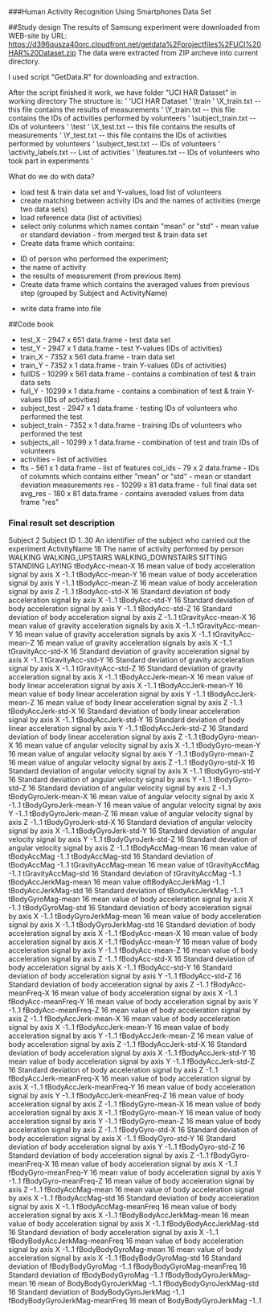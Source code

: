 ###Human Activity Recognition Using Smartphones Data Set

##Study design
The results of Samsung  experiment were downloaded from WEB-site by URL: https://d396qusza40orc.cloudfront.net/getdata%2Fprojectfiles%2FUCI%20HAR%20Dataset.zip 
The data were extracted from ZIP archeve into current directory.

I used script "GetData.R" for downloading and extraction. 

After the script finished it work, we have folder "UCI HAR Dataset" in working directory
The structure is:
'
'UCI HAR Dataset
'               \train
'                     \X_train.txt			-- this file contains the results of measurements
'                     \Y_train.txt			-- this file contains the IDs of activities performed by volunteers 
'                     \subject_train.txt		-- IDs of volunteers
'               \test
'                     \X_test.txt			-- this file contains the results of measurements
'                     \Y_test.txt			-- this file contains the IDs of activities performed by volunteers 
'                     \subject_test.txt		-- IDs of volunteers
'                     \activity_labels.txt			-- List of activities
'                     \features.txt			   	-- IDs of volunteers who took part in experiments
'                     

What do we do with data?
* load test & train data set and Y-values, load list of volunteers
* create matching between activity IDs and the names of activities (merge two data sets)
* load reference data (list of activities)
* select only colunms which names contain "mean" or "std" - mean value or standard deviation - from merged test & train data set
* Create data frame which contains: 
- ID of person who performed the experiment;
- the name of activity
- the results of measurement (from previous Item)
- Create data frame which contains the averaged values from previous step (grouped by Subject and ActivityName)
* write data frame into file

##Code book

* test_X - 2947 x 651 data.frame - test data set
* test_Y - 2947 x 1 data.frame - test Y-values (IDs of activities)
* train_X - 7352 x 561 data.frame - train data set
* train_Y - 7352 x 1 data.frame - train Y-values (IDs of activities)
* fullDS - 10299 x 561 data.frame - contains a combination of test & train data sets
* full_Y - 10299 x 1 data.frame - contains a combination of test & train Y-values (IDs of activities)
* subject_test - 2947 x 1 data.frame - testing IDs of volunteers who performed the test
* subject_train - 7352 x 1 data.frame - training IDs of volunteers who performed the test
* subjects_all - 10299 x 1 data.frame - combination of test and train IDs of volunteers
* activities - list of activities
* fts - 561 x 1 data.frame - list of features
col_ids - 79 x 2 data.frame - IDs of columnts which contains either "mean" or "std" - mean or standart deviation measurements
res - 10299 x 81 data.frame - full final data set
avg_res - 180 x 81 data.frame - contains averaded values from data frame "res"



### Final result set description

Subject				2
		Subject ID
		1..30		An identifier of the subject who carried out the experiment
ActivityName		18
		The name of activity performed by person
		WALKING 
		WALKING_UPSTAIRS
		WALKING_DOWNSTAIRS
		SITTING 
		STANDING 
		LAYING
tBodyAcc-mean-X	16
		mean value of body acceleration signal by axis X
		-1..1
tBodyAcc-mean-Y	16
		mean value of body acceleration signal by axis Y
		-1..1
tBodyAcc-mean-Z	16
		mean value of body acceleration signal by axis Z
		-1..1
tBodyAcc-std-X	16
		Standard deviation of body acceleration signal by axis X
		-1..1
tBodyAcc-std-Y	16
		Standard deviation of body acceleration signal by axis Y
		-1..1
tBodyAcc-std-Z	16
		Standard deviation of body acceleration signal by axis Z
		-1..1
tGravityAcc-mean-X	16
		mean value of gravity acceleration signals by axis X
		-1..1
tGravityAcc-mean-Y	16
		mean value of gravity acceleration signals by axis X
		-1..1
tGravityAcc-mean-Z	16
		mean value of gravity acceleration signals by axis X
		-1..1
tGravityAcc-std-X	16
		Standard deviation of gravity acceleration signal by axis X
		-1..1
tGravityAcc-std-Y	16
		Standard deviation of gravity acceleration signal by axis X
		-1..1
tGravityAcc-std-Z	16
		Standard deviation of gravity acceleration signal by axis X
		-1..1
tBodyAccJerk-mean-X	16
		mean value of body linear acceleration signal by axis X
		-1..1
tBodyAccJerk-mean-Y	16
		mean value of body linear acceleration signal by axis Y
		-1..1
tBodyAccJerk-mean-Z	16
		mean value of body linear acceleration signal by axis Z
		-1..1
tBodyAccJerk-std-X	16
		Standard deviation of body linear acceleration signal by axis X
		-1..1
tBodyAccJerk-std-Y	16
		Standard deviation of body linear acceleration signal by axis Y
		-1..1
tBodyAccJerk-std-Z	16
		Standard deviation of body linear acceleration signal by axis Z
		-1..1
tBodyGyro-mean-X	16
		mean value of angular velocity signal by axis X
		-1..1
tBodyGyro-mean-Y	16
		mean value of angular velocity  signal by axis Y
		-1..1
tBodyGyro-mean-Z	16
		mean value of angular velocity  signal by axis Z
		-1..1
tBodyGyro-std-X	16
		Standard deviation of angular velocity  signal by axis X
		-1..1
tBodyGyro-std-Y	16
		Standard deviation of angular velocity  signal by axis Y
		-1..1
tBodyGyro-std-Z	16
		Standard deviation of angular velocity  signal by axis Z
		-1..1
tBodyGyroJerk-mean-X	16
		mean value of angular velocity  signal by axis X
		-1..1
tBodyGyroJerk-mean-Y	16
		mean value of angular velocity  signal by axis Y
		-1..1
tBodyGyroJerk-mean-Z	16
		mean value of angular velocity  signal by axis Z
		-1..1
tBodyGyroJerk-std-X	16
		Standard deviation of angular velocity  signal by axis X
		-1..1
tBodyGyroJerk-std-Y	16
		Standard deviation of angular velocity  signal by axis Y
		-1..1
tBodyGyroJerk-std-Z	16
		Standard deviation of angular velocity  signal by axis Z
		-1..1
tBodyAccMag-mean	16
		mean value of tBodyAccMag
		-1..1
tBodyAccMag-std	16
		Standard deviation of tBodyAccMag
		-1..1
tGravityAccMag-mean	16
		mean value of tGravityAccMag
		-1..1
tGravityAccMag-std	16
		Standard deviation of tGravityAccMag
		-1..1
tBodyAccJerkMag-mean	16
		mean value oftBodyAccJerkMag
		-1..1
tBodyAccJerkMag-std	16
		Standard deviation of tBodyAccJerkMag
		-1..1
tBodyGyroMag-mean	16
		mean value of body acceleration signal by axis X
		-1..1
tBodyGyroMag-std	16
		Standard deviation of body acceleration signal by axis X
		-1..1
tBodyGyroJerkMag-mean	16
		mean value of body acceleration signal by axis X
		-1..1
tBodyGyroJerkMag-std	16
		Standard deviation of body acceleration signal by axis X
		-1..1
fBodyAcc-mean-X	16
		mean value of body acceleration signal by axis X
		-1..1
fBodyAcc-mean-Y	16
		mean value of body acceleration signal by axis Y
		-1..1
fBodyAcc-mean-Z	16
		mean value of body acceleration signal by axis Z
		-1..1
fBodyAcc-std-X	16
		Standard deviation of body acceleration signal by axis X
		-1..1
fBodyAcc-std-Y	16
		Standard deviation of body acceleration signal by axis Y
		-1..1
fBodyAcc-std-Z	16
		Standard deviation of body acceleration signal by axis Z
		-1..1
fBodyAcc-meanFreq-X	16
		mean value of body acceleration signal by axis X
		-1..1
fBodyAcc-meanFreq-Y	16
		mean value of body acceleration signal by axis Y
		-1..1
fBodyAcc-meanFreq-Z	16
		mean value of body acceleration signal by axis Z
		-1..1
fBodyAccJerk-mean-X	16
		mean value of body acceleration signal by axis X
		-1..1
fBodyAccJerk-mean-Y	16
		mean value of body acceleration signal by axis Y
		-1..1
fBodyAccJerk-mean-Z	16
		mean value of body acceleration signal by axis Z
		-1..1
fBodyAccJerk-std-X	16
		Standard deviation of body acceleration signal by axis X
		-1..1
fBodyAccJerk-std-Y	16
		mean value of body acceleration signal by axis Y
		-1..1
fBodyAccJerk-std-Z	16
		Standard deviation of body acceleration signal by axis Z
		-1..1
fBodyAccJerk-meanFreq-X	16
		mean value of body acceleration signal by axis X
		-1..1
fBodyAccJerk-meanFreq-Y	16
		mean value of body acceleration signal by axis Y
		-1..1
fBodyAccJerk-meanFreq-Z	16
		mean value of body acceleration signal by axis Z
		-1..1
fBodyGyro-mean-X	16
		mean value of body acceleration signal by axis X
		-1..1
fBodyGyro-mean-Y	16
		mean value of body acceleration signal by axis Y
		-1..1
fBodyGyro-mean-Z	16
		mean value of body acceleration signal by axis Z
		-1..1
fBodyGyro-std-X	16
		Standard deviation of body acceleration signal by axis X
		-1..1
fBodyGyro-std-Y	16
		Standard deviation of body acceleration signal by axis Y
		-1..1
fBodyGyro-std-Z	16
		Standard deviation of body acceleration signal by axis Z
		-1..1
fBodyGyro-meanFreq-X	16
		mean value of body acceleration signal by axis X
		-1..1
fBodyGyro-meanFreq-Y	16
		mean value of body acceleration signal by axis Y
		-1..1
fBodyGyro-meanFreq-Z	16
		mean value of body acceleration signal by axis Z
		-1..1
fBodyAccMag-mean	16
		mean value of body acceleration signal by axis X
		-1..1
fBodyAccMag-std	16
		Standard deviation of body acceleration signal by axis X
		-1..1
fBodyAccMag-meanFreq	16
		mean value of body acceleration signal by axis X
		-1..1
fBodyBodyAccJerkMag-mean	16
		mean value of body acceleration signal by axis X
		-1..1
fBodyBodyAccJerkMag-std	16
		Standard deviation of body acceleration signal by axis X
		-1..1
fBodyBodyAccJerkMag-meanFreq	16
		mean value of body acceleration signal by axis X
		-1..1
fBodyBodyGyroMag-mean	16
		mean value of body acceleration signal by axis X
		-1..1
fBodyBodyGyroMag-std	16
		Standard deviation of fBodyBodyGyroMag
		-1..1
fBodyBodyGyroMag-meanFreq	16
		Standard deviation of fBodyBodyGyroMag
		-1..1
fBodyBodyGyroJerkMag-mean	16
		mean of BodyBodyGyroJerkMag
		-1..1
fBodyBodyGyroJerkMag-std	16
		Standard deviation of BodyBodyGyroJerkMag
		-1..1
fBodyBodyGyroJerkMag-meanFreq	16
		mean of BodyBodyGyroJerkMag
		-1..1
 








